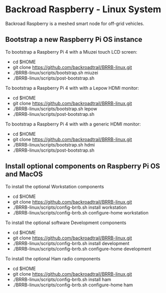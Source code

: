 # Backroad Raspberry - Linux System
Backroad Raspberry is a meshed smart node for off-grid vehicles.

## Bootstrap a new Raspberry Pi OS instance

To bootstrap a Raspberry Pi 4 with a Miuzei touch LCD screen:
  * cd $HOME
  * git clone https://github.com/backroadtrail/BRRB-linux.git
  * ./BRRB-linux/scripts/bootstrap.sh miuzei
  * ./BRRB-linux/scripts/post-bootstrap.sh

To bootstrap a Raspberry Pi 4 with with a Lepow HDMI monitor:
  * cd $HOME
  * git clone https://github.com/backroadtrail/BRRB-linux.git
  * ./BRRB-linux/scripts/bootstrap.sh lepow
  * ./BRRB-linux/scripts/post-bootstrap.sh

To bootstrap a Raspberry Pi 4 with with a generic HDMI monitor:
  * cd $HOME
  * git clone https://github.com/backroadtrail/BRRB-linux.git
  * ./BRRB-linux/scripts/bootstrap.sh hdmi
  * ./BRRB-linux/scripts/post-bootstrap.sh

## Install optional components on Raspberry Pi OS and MacOS

To install the optional Workstation components
  * cd $HOME
  * git clone https://github.com/backroadtrail/BRRB-linux.git
  * ./BRRB-linux/scripts/config-brrb.sh install workstation
  * ./BRRB-linux/scripts/config-brrb.sh configure-home workstation <user>

To install the optional software Development components
  * cd $HOME
  * git clone https://github.com/backroadtrail/BRRB-linux.git
  * ./BRRB-linux/scripts/config-brrb.sh install development
  * ./BRRB-linux/scripts/config-brrb.sh configure-home development <user>

To install the optional Ham radio components
  * cd $HOME
  * git clone https://github.com/backroadtrail/BRRB-linux.git
  * ./BRRB-linux/scripts/config-brrb.sh install ham
  * ./BRRB-linux/scripts/config-brrb.sh configure-home ham <user>
